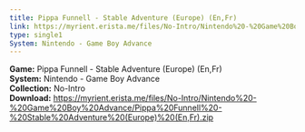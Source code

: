```yaml
---
title: Pippa Funnell - Stable Adventure (Europe) (En,Fr)
link: https://myrient.erista.me/files/No-Intro/Nintendo%20-%20Game%20Boy%20Advance/Pippa%20Funnell%20-%20Stable%20Adventure%20(Europe)%20(En,Fr).zip
type: single1
System: Nintendo - Game Boy Advance
---
```

<b>Game:</b> Pippa Funnell - Stable Adventure (Europe) (En,Fr)<br>
<b>System:</b> Nintendo - Game Boy Advance<br>
<b>Collection:</b> No-Intro<br>
<b>Download:</b> https://myrient.erista.me/files/No-Intro/Nintendo%20-%20Game%20Boy%20Advance/Pippa%20Funnell%20-%20Stable%20Adventure%20(Europe)%20(En,Fr).zip